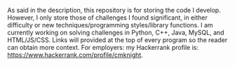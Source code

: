 As said in the description, this repository is for storing the code I develop.
However, I only store those of challenges I found significant, in either difficulty
or new techniques/programming styles/library functions.
I am currently working on solving challenges in Python, C++, Java, MySQL, and HTML/JS/CSS.
Links will provided at the top of every program so the reader can obtain more context.
For employers: my Hackerrank profile is: https://www.hackerrank.com/profile/cmknight.
